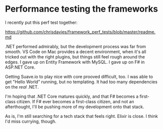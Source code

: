 # Performance testing the frameworks

I recently put this perf test together:

https://github.com/chrisdavies/framework_perf_tests/blob/master/readme.md

.NET performed admirably, but the development process was far from smooth. VS Code on Mac provides a decent environment, when it's all tricked out with the right plugins, but things still feel rough around the edges. I gave up on Entity Framework with MySQL. I gave up on F# in ASP.NET Core. 

Getting Suave.io to play nice with core prooved difficult, too. I was able to get "Hello World" running, but no templating. It had too many dependencies on the *real* .NET.

I'm hoping that .NET Core matures quickly, and that F# becomes a first-class citizen. If F# ever becomes a first-class citizen, and not an afterthought, I'll be pushing more of my development onto that stack.

As is, I'm still searching for a tech stack that feels right. Elixir is close. I think I'd miss currying, though.
